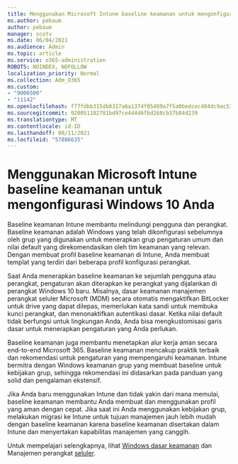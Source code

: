 ```yaml
---
title: Menggunakan Microsoft Intune baseline keamanan untuk mengonfigurasi Windows 10 Anda
ms.author: pebaum
author: pebaum
manager: scotv
ms.date: 06/04/2021
ms.audience: Admin
ms.topic: article
ms.service: o365-administration
ROBOTS: NOINDEX, NOFOLLOW
localization_priority: Normal
ms.collection: Adm_O365
ms.custom:
- "9006500"
- "11142"
ms.openlocfilehash: f77fdbb315db8317a6a1374f05489a7f5a0bedcec484dc9ac53a473098583949
ms.sourcegitcommit: 920051182781bd97ce4d4d6fbd268cb37b84d239
ms.translationtype: MT
ms.contentlocale: id-ID
ms.lasthandoff: 08/11/2021
ms.locfileid: "57886635"
---
```

# <a name="use-microsoft-intune-security-baselines-to-configure-windows-10-devices"></a>Menggunakan Microsoft Intune baseline keamanan untuk mengonfigurasi Windows 10 Anda

Baseline keamanan Intune membantu melindungi pengguna dan perangkat. Baseline keamanan adalah Windows yang telah dikonfigurasi sebelumnya oleh grup yang digunakan untuk menerapkan grup pengaturan umum dan nilai default yang direkomendasikan oleh tim keamanan yang relevan. Dengan membuat profil baseline keamanan di Intune, Anda membuat templat yang terdiri dari beberapa profil konfigurasi perangkat.

Saat Anda menerapkan baseline keamanan ke sejumlah pengguna atau perangkat, pengaturan akan diterapkan ke perangkat yang dijalankan di perangkat Windows 10 baru. Misalnya, dasar keamanan manajemen perangkat seluler Microsoft (MDM) secara otomatis mengaktifkan BitLocker untuk drive yang dapat dilepas, memerlukan kata sandi untuk membuka kunci perangkat, dan menonaktifkan autentikasi dasar. Ketika nilai default tidak berfungsi untuk lingkungan Anda, Anda bisa mengkustomisasi garis dasar untuk menerapkan pengaturan yang Anda perlukan.

Baseline keamanan juga membantu menetapkan alur kerja aman secara end-to-end Microsoft 365. Baseline keamanan mencakup praktik terbaik dan rekomendasi untuk pengaturan yang mempengaruhi keamanan. Intune bermitra dengan Windows keamanan grup yang membuat baseline untuk kebijakan grup, sehingga rekomendasi ini didasarkan pada panduan yang solid dan pengalaman ekstensif.

Jika Anda baru menggunakan Intune dan tidak yakin dari mana memulai, baseline keamanan membantu Anda membuat dan menggunakan profil yang aman dengan cepat. Jika saat ini Anda menggunakan kebijakan grup, melakukan migrasi ke Intune untuk tujuan manajemen jauh lebih mudah dengan baseline keamanan karena baseline keamanan disertakan dalam Intune dan menyertakan kapabilitas manajemen yang canggih.

Untuk mempelajari selengkapnya, lihat [Windows dasar keamanan](https://docs.microsoft.com/windows/security/threat-protection/windows-security-baselines) dan Manajemen perangkat [seluler](https://docs.microsoft.com/windows/client-management/mdm/).

